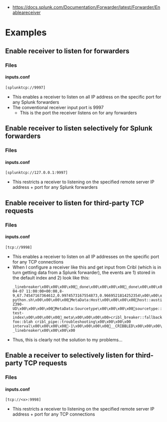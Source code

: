 - https://docs.splunk.com/Documentation/Forwarder/latest/Forwarder/Enableareceiver
# Examples
## Enable receiver to listen for forwarders
### Files
#### inputs.conf
```
[splunktcp://9997]
```
- This enables a receiver to listen on all IP address on the specific port for any Splunk forwarders
- The conventional receiver input port is 9997
  - This is the port the receiver listens on for any forwarders
## Enable receiver to listen selectively for Splunk forwarders
### Files
#### inputs.conf
```
[splunktcp://127.0.0.1:9997]
```
- This restricts a receiver to listening on the specified remote server IP address + port for any Splunk forwarders
## Enable receiver to listen for third-party TCP requests
### Files
#### inputs.conf
```
[tcp://9998]
```
- This enables a receiver to listen on all IP addresses on the specific port for any TCP connections
- When I configure a receiver like this and get input from Cribl (which is in turn getting data from a Splunk forwarder), the events are 1) stored
  in the default index and 2) look like this:
  ```
  _linebreaker\x00\x00\x00\x00_done\x00\x00\x00\x00_done\x00\x00\x00\x00\x00\x00\x00\x00_raw\x00\x00\x00\xEC\x00\x00\x00\x00\x00\x00_raw\x00\x00\x00\x00V2020-04-07 11:00:00+00:00,8-9,67.74547167364612,0.9974573167554873,0.9669521814252354\x00\x00\x00\x00MetaData:Source\x00\x00\x00\x00source::call-python.sh\x00\x00\x00\x00MetaData:Host\x00\x00\x00\x00host::austin-Z390-UD\x00\x00\x00\x00MetaData:Sourcetype\x00\x00\x00\x00sourcetype::exec\x00\x00\x00\x00_time\x00\x00\x00\x001586257200\x00\x00\x00\x00_MetaData:Index\x00\x00\x00\x00local-test-index\x00\x00\x00\x00_meta\x00\x00\x00\x00>cribl_breaker::fallback foo::blah cribl_pipe::troubleshooting\x00\x00\x00\x00	interval\x00\x00\x00\x00-1\x00\x00\x00\x00__CRIBBLED\x00\x00\x00\x00bJxOU\x00\x00\x00\x00
  _linebreaker\x00\x00\x00\x00
  ```
- Thus, this is clearly not the solution to my problems...
## Enable a receiver to selectively listen for third-party TCP requests
### Files
#### inputs.conf
```
[tcp://<x>:9998]
```
- This restricts a receiver to listening on the specified remote server IP address + port for any TCP connections